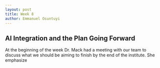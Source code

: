 ```yaml
---
layout: post
title: Week 8
author: Emmanuel Osuntuyi
---
```

## AI Integration and the Plan Going Forward

 At the beginning of the week Dr. Mack had a meeting with our team to discuss what we should be aiming to finish by the end of the institute. She emphasize
